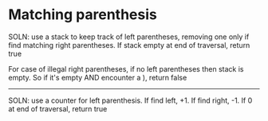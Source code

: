 # Matching parenthesis

SOLN: use a stack to keep track of left parentheses, removing one only if find matching right parentheses. If stack empty at end of traversal, return true

For case of illegal right parentheses, if no left parentheses then stack is empty. So if it's empty AND encounter a ), return false

---

SOLN: use a counter for left parenthesis. If find left, +1. If find right, -1. If 0 at end of traversal, return true
